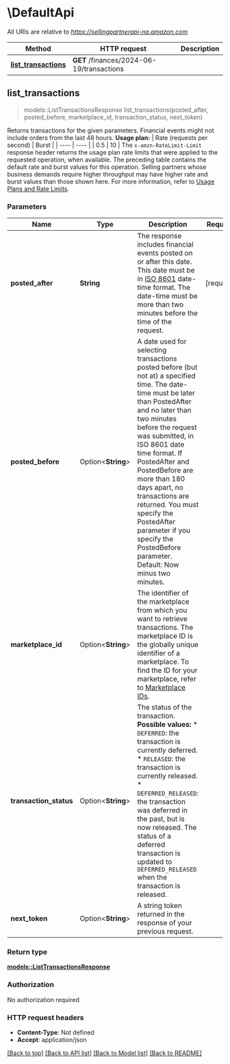# \DefaultApi

All URIs are relative to *https://sellingpartnerapi-na.amazon.com*

Method | HTTP request | Description
------------- | ------------- | -------------
[**list_transactions**](DefaultApi.md#list_transactions) | **GET** /finances/2024-06-19/transactions | 



## list_transactions

> models::ListTransactionsResponse list_transactions(posted_after, posted_before, marketplace_id, transaction_status, next_token)


Returns transactions for the given parameters. Financial events might not include orders from the last 48 hours.  **Usage plan:**  | Rate (requests per second) | Burst | | ---- | ---- | | 0.5 | 10 |  The `x-amzn-RateLimit-Limit` response header returns the usage plan rate limits that were applied to the requested operation, when available. The preceding table contains the default rate and burst values for this operation. Selling partners whose business demands require higher throughput may have higher rate and burst values than those shown here. For more information, refer to [Usage Plans and Rate Limits](https://developer-docs.amazon.com/sp-api/docs/usage-plans-and-rate-limits).

### Parameters


Name | Type | Description  | Required | Notes
------------- | ------------- | ------------- | ------------- | -------------
**posted_after** | **String** | The response includes financial events posted on or after this date. This date must be in [ISO 8601](https://developer-docs.amazon.com/sp-api/docs/iso-8601) date-time format. The date-time must be more than two minutes before the time of the request. | [required] |
**posted_before** | Option<**String**> | A date used for selecting transactions posted before (but not at) a specified time. The date-time must be later than PostedAfter and no later than two minutes before the request was submitted, in ISO 8601 date time format. If PostedAfter and PostedBefore are more than 180 days apart, no transactions are returned. You must specify the PostedAfter parameter if you specify the PostedBefore parameter. Default: Now minus two minutes. |  |
**marketplace_id** | Option<**String**> | The identifier of the marketplace from which you want to retrieve transactions. The marketplace ID is the globally unique identifier of a marketplace. To find the ID for your marketplace, refer to [Marketplace IDs](https://developer-docs.amazon.com/sp-api/docs/marketplace-ids). |  |
**transaction_status** | Option<**String**> | The status of the transaction.  **Possible values:**  * `DEFERRED`: the transaction is currently deferred. * `RELEASED`: the transaction is currently released. * `DEFERRED_RELEASED`: the transaction was deferred in the past, but is now released. The status of a deferred transaction is updated to `DEFERRED_RELEASED` when the transaction is released. |  |
**next_token** | Option<**String**> | A string token returned in the response of your previous request. |  |

### Return type

[**models::ListTransactionsResponse**](ListTransactionsResponse.md)

### Authorization

No authorization required

### HTTP request headers

- **Content-Type**: Not defined
- **Accept**: application/json

[[Back to top]](#) [[Back to API list]](../README.md#documentation-for-api-endpoints) [[Back to Model list]](../README.md#documentation-for-models) [[Back to README]](../README.md)

